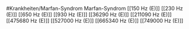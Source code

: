 #Krankheiten/Marfan-Syndrom
Marfan-Syndrom
[[150 Hz (E)]]
[[230 Hz (E)]]
[[650 Hz (E)]]
[[930 Hz (E)]]
[[36290 Hz (E)]]
[[211090 Hz (E)]]
[[475680 Hz (E)]]
[[527000 Hz (E)]]
[[665340 Hz (E)]]
[[749000 Hz (E)]]